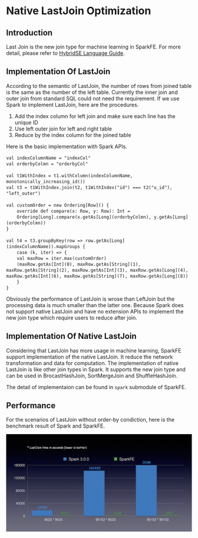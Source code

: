 # Native LastJoin Optimization

## Introduction

Last Join is the new join type for machine learning in SparkFE. For more detail, please refer to [HybridSE Language Guide](../../hybridse/language_guide/reference.md).

## Implementation Of LastJoin

According to the semantic of LastJoin, the number of rows from joined table is the same as the number of the left table. Currently the inner join and outer join from standard SQL could not need the requirement. If we use Spark to implement LastJoin, here are the procedures.

1. Add the index column for left join and make sure each line has the unique ID
2. Use left outer join for left and right table
3. Reduce by the index column for the joined table

Here is the basic implementation with Spark APIs.

```
val indexColumnName = "indexCol"
val orderbyColmn = "orderbyCol"

val t1WithIndex = t1.withColumn(indexColumnName, monotonically_increasing_id())
val t3 = t1WithIndex.join(t2, t1WithIndex("id") === t2("u_id"), "left_outer")

val customOrder = new Ordering[Row]() {
    override def compare(x: Row, y: Row): Int =
    Ordering[Long].compare(x.getAs[Long](orderbyColmn), y.getAs[Long](orderbyColmn))
}

val t4 = t3.groupByKey(row => row.getAs[Long](indexColumnName)).mapGroups {
    case (k, iter) => {
    val maxRow = iter.max(customOrder)
    (maxRow.getAs[Int](0), maxRow.getAs[String](1), maxRow.getAs[String](2), maxRow.getAs[Int](3), maxRow.getAs[Long](4), maxRow.getAs[Int](6), maxRow.getAs[String](7), maxRow.getAs[Long](8))
    }
}
```

Obviously the performance of LastJoin is wrose than LeftJoin but the processing data is much smaller than the latter one. Because Spark does not support native LastJoin and have no extension APIs to implement the new join type which require users to reduce after join.

## Implementation Of Native LastJoin

Considering that LastJoin has more usage in machine learning, SparkFE support implementation of the native LastJoin. It reduce the network transformation and data for computation. The implementation of native LastJoin is like other join types in Spark. It supports the new join type and can be used in BrocastHashJoin, SortMergeJoin and ShuffleHashJoin.

The detail of implementaion can be found in `spark` submodule of SparkFE.

## Performance

For the scenarios of LastJoin without order-by condiction, here is the benchmark result of Spark and SparkFE.

![](../image/../images/native_lastjoin_benchmark.png)
